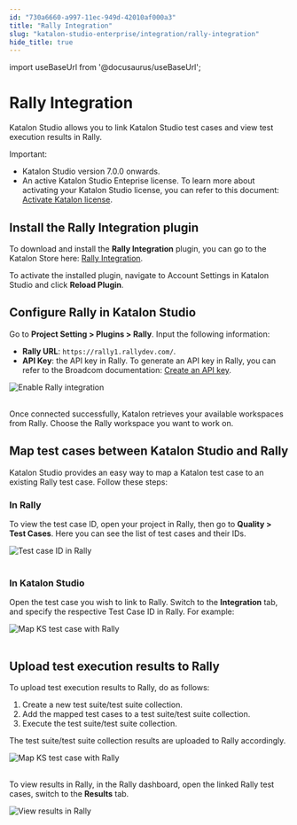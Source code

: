 ```yaml
---
id: "730a6660-a997-11ec-949d-42010af000a3"
title: "Rally Integration"
slug: "katalon-studio-enterprise/integration/rally-integration"
hide_title: true
---
```

import useBaseUrl from '@docusaurus/useBaseUrl';


# <a id="id" class="anchor_top_offset"/><a id="ariaid-title1" class="anchor_top_offset"/>Rally Integration

<p xmlns="http://www.w3.org/1999/xhtml" className="p">Katalon Studio allows you to link Katalon Studio test cases and view test execution results in Rally.</p> 
<div xmlns="http://www.w3.org/1999/xhtml" className="note important note_important"><span className="note__title">Important:</span> 
  <ul className="ul"><li className="li">Katalon Studio version 7.0.0 onwards.</li><li className="li">An active Katalon Studio Enteprise license. To learn more about activating your Katalon Studio license, you can refer to this document: <a className="xref j-external-link" href="https://docs.katalon.com/katalon-studio/docs/activate-license.html#activate-a-license-with-internet-access" target="_blank">Activate Katalon license</a>.</li></ul>
</div>
    

## <a id="id_1" class="anchor_top_offset"/>Install the Rally Integration plugin

    
      
<p xmlns="http://www.w3.org/1999/xhtml" className="p">To download and install the <strong className="ph b">Rally Integration</strong>   plugin, you can go to the Katalon Store here: <a className="xref j-external-link" href="https://store.katalon.com/product/125/Rally-Integration" target="_blank">Rally     Integration</a>.</p> 
      
<p xmlns="http://www.w3.org/1999/xhtml" className="p">To activate the installed plugin, navigate to Account Settings   in Katalon Studio and click <strong className="ph b">Reload Plugin</strong>.</p> 
    
  
    

## <a id="id_2" class="anchor_top_offset"/>Configure Rally in Katalon Studio

    
      
<p xmlns="http://www.w3.org/1999/xhtml" className="p">Go to <strong className="ph b">Project Setting &gt; Plugins &gt; Rally</strong>.   Input the following information:</p> 
      
<ul xmlns="http://www.w3.org/1999/xhtml" className="ul">   <li className="li">     <strong className="ph b">Rally URL</strong>:     <code className="ph codeph">https://rally1.rallydev.com/</code>.</li>   <li className="li">     <strong className="ph b">API Key</strong>: the API key in Rally. To generate an     API key in Rally, you can refer to the Broadcom documentation: <a className="xref j-external-link" href="https://knowledge.broadcom.com/external/article/10814/rally-how-to-create-an-api-key.html" target="_blank">Create       an API key</a>.</li> </ul> 
      
<p xmlns="http://www.w3.org/1999/xhtml" className="p">   <img className="image" src={useBaseUrl("https://github.com/katalon-studio/docs-images/raw/master/katalon-studio/docs/rally-integration/KS-RALLY-Enable-Rally-integration.png")} alt="Enable Rally integration" /><br /><br /> </p> 
      
<p xmlns="http://www.w3.org/1999/xhtml" className="p">Once connected successfully, Katalon retrieves your available   workspaces from Rally. Choose the Rally workspace you want to work   on.</p> 
    
  
    

## <a id="id_3" class="anchor_top_offset"/>Map test cases between Katalon Studio and Rally

    
      
<p xmlns="http://www.w3.org/1999/xhtml" className="p">Katalon Studio provides an easy way to map a Katalon test case   to an existing Rally test case. Follow these steps:</p> 
    
          
      

### <a id="id_4" class="anchor_top_offset"/>In Rally

      
        
<p xmlns="http://www.w3.org/1999/xhtml" className="p">To view the test case ID, open your project in Rally, then go to   <strong className="ph b">Quality &gt; Test Cases</strong>. Here you can see the list   of test cases and their IDs.</p> 
        
<p xmlns="http://www.w3.org/1999/xhtml" className="p">   <img className="image" src={useBaseUrl("https://github.com/katalon-studio/docs-images/raw/master/katalon-studio/docs/rally-integration/KS-RALLY-Test-case-ID-inRally.png")} alt="Test case ID in Rally" /><br /><br /> </p> 
      
    
      

### <a id="id_5" class="anchor_top_offset"/>In Katalon Studio

      
        
<p xmlns="http://www.w3.org/1999/xhtml" className="p">Open the test case you wish to link to Rally. Switch to the   <strong className="ph b">Integration</strong> tab, and specify the respective Test   Case ID in Rally. For example:</p> 
        
<p xmlns="http://www.w3.org/1999/xhtml" className="p">   <img className="image" src={useBaseUrl("https://github.com/katalon-studio/docs-images/raw/master/katalon-studio/docs/rally-integration/KS-Rally-Integration-tab.png")} alt="Map KS test case with Rally" /><br /><br /> </p> 
      
    
    

## <a id="id_6" class="anchor_top_offset"/>Upload test execution results to Rally

    
      
<p xmlns="http://www.w3.org/1999/xhtml" className="p">To upload test execution results to Rally, do as follows:</p> 
      
<ol xmlns="http://www.w3.org/1999/xhtml" className="ol">   <li className="li">Create a new test suite/test suite collection.</li>   <li className="li">Add the mapped test cases to a test suite/test suite     collection.</li>   <li className="li">Execute the test suite/test suite collection.</li> </ol> 
      
<p xmlns="http://www.w3.org/1999/xhtml" className="p">The test suite/test suite collection results are uploaded to   Rally accordingly.</p> 
      
<p xmlns="http://www.w3.org/1999/xhtml" className="p">   <img className="image" src={useBaseUrl("https://github.com/katalon-studio/docs-images/raw/master/katalon-studio/docs/rally-integration/KS-RALLY-Test-results-uploaded-to-Rally.png")} alt="Map KS test case with Rally" /><br /><br /> </p> 
      
<p xmlns="http://www.w3.org/1999/xhtml" className="p">To view results in Rally, in the Rally dashboard, open the   linked Rally test cases, switch to the <strong className="ph b">Results</strong>   tab.</p> 
      
<p xmlns="http://www.w3.org/1999/xhtml" className="p">   <img className="image" src={useBaseUrl("https://github.com/katalon-studio/docs-images/raw/master/katalon-studio/docs/rally-integration/KS-RALLY-View-results-in-Rally.png")} alt="View results in Rally" /><br /><br /> </p> 
    
  
